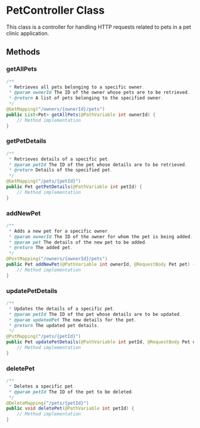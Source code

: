 # PetController Class

This class is a controller for handling HTTP requests related to pets in a pet clinic application.

## Methods

### getAllPets
```java
/**
 * Retrieves all pets belonging to a specific owner.
 * @param ownerId The ID of the owner whose pets are to be retrieved.
 * @return A list of pets belonging to the specified owner.
 */
@GetMapping("/owners/{ownerId}/pets")
public List<Pet> getAllPets(@PathVariable int ownerId) {
    // Method implementation
}
```

### getPetDetails
```java
/**
 * Retrieves details of a specific pet.
 * @param petId The ID of the pet whose details are to be retrieved.
 * @return Details of the specified pet.
 */
@GetMapping("/pets/{petId}")
public Pet getPetDetails(@PathVariable int petId) {
    // Method implementation
}
```

### addNewPet
```java
/**
 * Adds a new pet for a specific owner.
 * @param ownerId The ID of the owner for whom the pet is being added.
 * @param pet The details of the new pet to be added.
 * @return The added pet.
 */
@PostMapping("/owners/{ownerId}/pets")
public Pet addNewPet(@PathVariable int ownerId, @RequestBody Pet pet) {
    // Method implementation
}
```

### updatePetDetails
```java
/**
 * Updates the details of a specific pet.
 * @param petId The ID of the pet whose details are to be updated.
 * @param updatedPet The new details for the pet.
 * @return The updated pet details.
 */
@PutMapping("/pets/{petId}")
public Pet updatePetDetails(@PathVariable int petId, @RequestBody Pet updatedPet) {
    // Method implementation
}
```

### deletePet
```java
/**
 * Deletes a specific pet.
 * @param petId The ID of the pet to be deleted.
 */
@DeleteMapping("/pets/{petId}")
public void deletePet(@PathVariable int petId) {
    // Method implementation
}
```